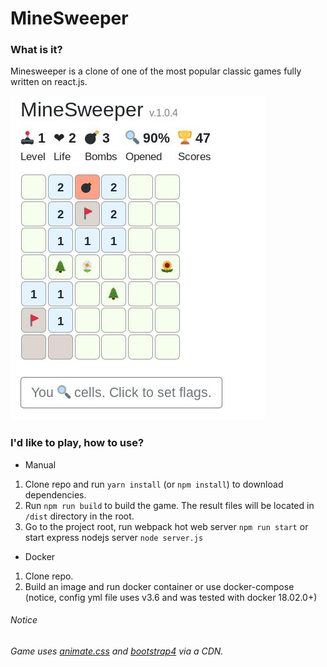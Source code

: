 # MineSweeper

### What is it?
Minesweeper is a clone of one of the most popular classic games fully written on react.js.

![Image](src/img/game.jpg)

### I'd like to play, how to use?
* Manual
1. Clone repo and run `yarn install` (or `npm install`) to download dependencies.
2. Run `npm run build` to build the game. The result files will be located in `/dist` directory in the root.
3. Go to the project root, run webpack hot web server `npm run start` or start express nodejs server `node server.js`
* Docker
1. Clone repo.
2. Build an image and run docker container or use docker-compose (notice, config yml file uses v3.6 and was tested with docker 18.02.0+)


###### Notice
_Game uses
[animate.css](https://github.com/daneden/animate.css)
and 
[bootstrap4](https://github.com/twbs/bootstrap)
via a CDN._